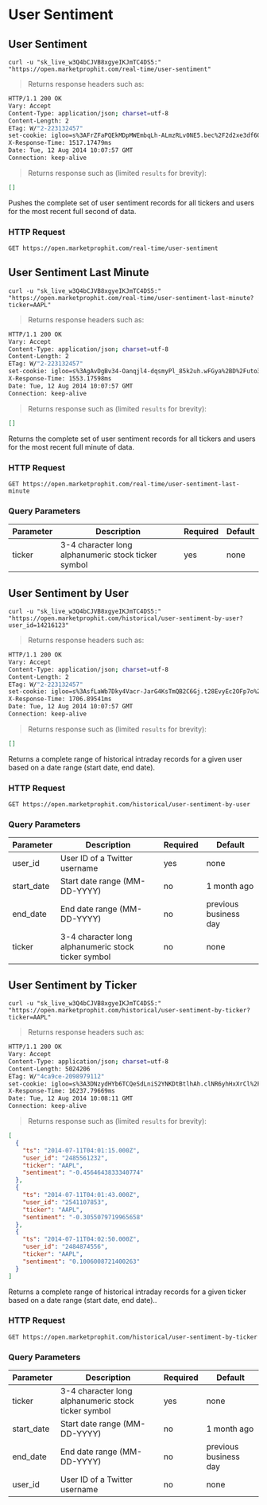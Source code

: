
# User Sentiment


## User Sentiment

```shell
curl -u "sk_live_w3Q4bCJVB8xgyeIKJmTC4DS5:" "https://open.marketprophit.com/real-time/user-sentiment"
```

> Returns response headers such as:

```bash
HTTP/1.1 200 OK
Vary: Accept
Content-Type: application/json; charset=utf-8
Content-Length: 2
ETag: W/"2-223132457"
set-cookie: igloo=s%3AFrZFaPQEkMDpMWEmbqLh-ALmzRLv0NE5.bec%2F2d2xe3df60BqBTBqLucIDX7mHQxyR62dePIB2ZA; Path=/; Expires=Wed, 13 Aug 2014 10:07:57 GMT; HttpOnly
X-Response-Time: 1517.17479ms
Date: Tue, 12 Aug 2014 10:07:57 GMT
Connection: keep-alive


```

> Returns response such as (limited `results` for brevity):

```json
[]
```

Pushes the complete set of user sentiment records for all tickers and users for the most recent full second of data.

### HTTP Request

`GET https://open.marketprophit.com/real-time/user-sentiment`



## User Sentiment Last Minute

```shell
curl -u "sk_live_w3Q4bCJVB8xgyeIKJmTC4DS5:" "https://open.marketprophit.com/real-time/user-sentiment-last-minute?ticker=AAPL"
```

> Returns response headers such as:

```bash
HTTP/1.1 200 OK
Vary: Accept
Content-Type: application/json; charset=utf-8
Content-Length: 2
ETag: W/"2-223132457"
set-cookie: igloo=s%3AgAvDgBv34-Oanqjl4-dqsmyPl_85k2uh.wFGya%2BD%2Futo3cRPbjvOZH%2Bm9GcjA4Is8k14KdvJo1LA; Path=/; Expires=Wed, 13 Aug 2014 10:07:57 GMT; HttpOnly
X-Response-Time: 1553.17598ms
Date: Tue, 12 Aug 2014 10:07:57 GMT
Connection: keep-alive


```

> Returns response such as (limited `results` for brevity):

```json
[]
```

Returns the complete set of user sentiment records for all tickers and users for the most recent full minute of data.

### HTTP Request

`GET https://open.marketprophit.com/real-time/user-sentiment-last-minute`

### Query Parameters

Parameter | Description | Required | Default
--------- | ----------- | -------- | -------
ticker | 3-4 character long alphanumeric stock ticker symbol | yes | none


## User Sentiment by User

```shell
curl -u "sk_live_w3Q4bCJVB8xgyeIKJmTC4DS5:" "https://open.marketprophit.com/historical/user-sentiment-by-user?user_id=14216123"
```

> Returns response headers such as:

```bash
HTTP/1.1 200 OK
Vary: Accept
Content-Type: application/json; charset=utf-8
Content-Length: 2
ETag: W/"2-223132457"
set-cookie: igloo=s%3AsfLaWb7Dky4Vacr-JarG4KsTmQB2C6Gj.t28EvyEc2OFp7o%2BMo0D4h36V2Qp1UlsacLBpSh1Y6VY; Path=/; Expires=Wed, 13 Aug 2014 10:07:57 GMT; HttpOnly
X-Response-Time: 1706.89541ms
Date: Tue, 12 Aug 2014 10:07:57 GMT
Connection: keep-alive


```

> Returns response such as (limited `results` for brevity):

```json
[]
```

Returns a complete range of historical intraday records for a given user based on a date range (start date, end date).

### HTTP Request

`GET https://open.marketprophit.com/historical/user-sentiment-by-user`

### Query Parameters

Parameter | Description | Required | Default
--------- | ----------- | -------- | -------
user_id | User ID of a Twitter username | yes | none
start_date | Start date range (MM-DD-YYYY) | no | 1 month ago
end_date | End date range (MM-DD-YYYY) | no | previous business day
ticker | 3-4 character long alphanumeric stock ticker symbol | no | none



## User Sentiment by Ticker

```shell
curl -u "sk_live_w3Q4bCJVB8xgyeIKJmTC4DS5:" "https://open.marketprophit.com/historical/user-sentiment-by-ticker?ticker=AAPL"
```

> Returns response headers such as:

```bash
HTTP/1.1 200 OK
Vary: Accept
Content-Type: application/json; charset=utf-8
Content-Length: 5024206
ETag: W/"4ca9ce-2098979112"
set-cookie: igloo=s%3A3DNzydHYb6TCQeSdLniS2YNKDtBtlhAh.clNR6yhHxXrCl%2FoUd%2FMOIqd8Lug1l%2BpQEbjBBKnH0nE; Path=/; Expires=Wed, 13 Aug 2014 10:08:11 GMT; HttpOnly
X-Response-Time: 16237.79669ms
Date: Tue, 12 Aug 2014 10:08:11 GMT
Connection: keep-alive


```

> Returns response such as (limited `results` for brevity):

```json
[
  {
    "ts": "2014-07-11T04:01:15.000Z",
    "user_id": "2485561232",
    "ticker": "AAPL",
    "sentiment": "-0.4564643833340774"
  },
  {
    "ts": "2014-07-11T04:01:43.000Z",
    "user_id": "2541107853",
    "ticker": "AAPL",
    "sentiment": "-0.3055079719965658"
  },
  {
    "ts": "2014-07-11T04:02:50.000Z",
    "user_id": "2484874556",
    "ticker": "AAPL",
    "sentiment": "0.1006008721400263"
  }
]
```

Returns a complete range of historical intraday records for a given ticker based on a date range (start date, end date)..

### HTTP Request

`GET https://open.marketprophit.com/historical/user-sentiment-by-ticker`

### Query Parameters

Parameter | Description | Required | Default
--------- | ----------- | -------- | -------
ticker | 3-4 character long alphanumeric stock ticker symbol | yes | none
start_date | Start date range (MM-DD-YYYY) | no | 1 month ago
end_date | End date range (MM-DD-YYYY) | no | previous business day
user_id | User ID of a Twitter username | no | none
